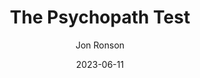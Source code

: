 ---
title: The Psychopath Test
book: the-psychopath-test
author: Jon Ronson
kindle: false
spoilers: false
date: 2023-06-11
---